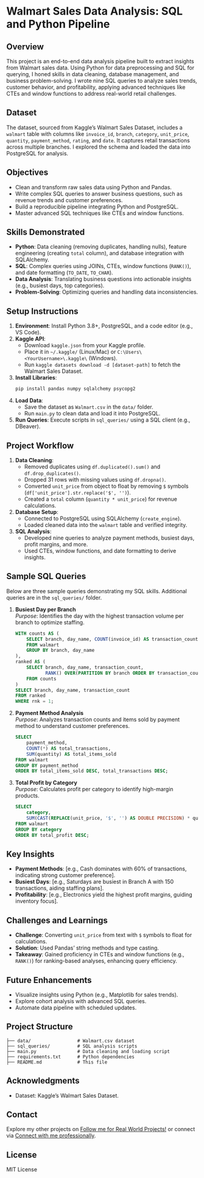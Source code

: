 # Walmart Sales Data Analysis: SQL and Python Pipeline

## Overview
This project is an end-to-end data analysis pipeline built to extract insights from Walmart sales data. Using Python for data preprocessing and SQL for querying, I honed skills in data cleaning, database management, and business problem-solving. I wrote nine SQL queries to analyze sales trends, customer behavior, and profitability, applying advanced techniques like CTEs and window functions to address real-world retail challenges.

## Dataset
The dataset, sourced from Kaggle’s Walmart Sales Dataset, includes a `walmart` table with columns like `invoice_id`, `branch`, `category`, `unit_price`, `quantity`, `payment_method`, `rating`, and `date`. It captures retail transactions across multiple branches. I explored the schema and loaded the data into PostgreSQL for analysis.

## Objectives
- Clean and transform raw sales data using Python and Pandas.
- Write complex SQL queries to answer business questions, such as revenue trends and customer preferences.
- Build a reproducible pipeline integrating Python and PostgreSQL.
- Master advanced SQL techniques like CTEs and window functions.

## Skills Demonstrated
- **Python**: Data cleaning (removing duplicates, handling nulls), feature engineering (creating `total` column), and database integration with SQLAlchemy.
- **SQL**: Complex queries using JOINs, CTEs, window functions (`RANK()`), and date formatting (`TO_DATE`, `TO_CHAR`).
- **Data Analysis**: Translating business questions into actionable insights (e.g., busiest days, top categories).
- **Problem-Solving**: Optimizing queries and handling data inconsistencies.

## Setup Instructions
1. **Environment**: Install Python 3.8+, PostgreSQL, and a code editor (e.g., VS Code).
2. **Kaggle API**:
   - Download `kaggle.json` from your Kaggle profile.
   - Place it in `~/.kaggle/` (Linux/Mac) or `C:\Users\<YourUsername>\.kaggle\` (Windows).
   - Run `kaggle datasets download -d [dataset-path]` to fetch the Walmart Sales Dataset.
3. **Install Libraries**:
   ```bash
   pip install pandas numpy sqlalchemy psycopg2
   ```
4. **Load Data**:
   - Save the dataset as `Walmart.csv` in the `data/` folder.
   - Run `main.py` to clean data and load it into PostgreSQL.
5. **Run Queries**: Execute scripts in `sql_queries/` using a SQL client (e.g., DBeaver).

## Project Workflow
1. **Data Cleaning**:
   - Removed duplicates using `df.duplicated().sum()` and `df.drop_duplicates()`.
   - Dropped 31 rows with missing values using `df.dropna()`.
   - Converted `unit_price` from object to float by removing `$` symbols (`df['unit_price'].str.replace('$', '')`).
   - Created a `total` column (`quantity * unit_price`) for revenue calculations.
2. **Database Setup**:
   - Connected to PostgreSQL using SQLAlchemy (`create_engine`).
   - Loaded cleaned data into the `walmart` table and verified integrity.
3. **SQL Analysis**:
   - Developed nine queries to analyze payment methods, busiest days, profit margins, and more.
   - Used CTEs, window functions, and date formatting to derive insights.

## Sample SQL Queries
Below are three sample queries demonstrating my SQL skills. Additional queries are in the `sql_queries/` folder.

1. **Busiest Day per Branch**  
   _Purpose_: Identifies the day with the highest transaction volume per branch to optimize staffing.  
   ```sql
   WITH counts AS (
       SELECT branch, day_name, COUNT(invoice_id) AS transaction_count
       FROM walmart
       GROUP BY branch, day_name
   ),
   ranked AS (
       SELECT branch, day_name, transaction_count,
              RANK() OVER(PARTITION BY branch ORDER BY transaction_count DESC) rnk
       FROM counts
   )
   SELECT branch, day_name, transaction_count
   FROM ranked
   WHERE rnk = 1;
   ```

2. **Payment Method Analysis**  
   _Purpose_: Analyzes transaction counts and items sold by payment method to understand customer preferences.  
   ```sql
   SELECT 
       payment_method,
       COUNT(*) AS total_transactions,
       SUM(quantity) AS total_items_sold
   FROM walmart
   GROUP BY payment_method
   ORDER BY total_items_sold DESC, total_transactions DESC;
   ```

3. **Total Profit by Category**  
   _Purpose_: Calculates profit per category to identify high-margin products.  
   ```sql
   SELECT 
       category,
       SUM(CAST(REPLACE(unit_price, '$', '') AS DOUBLE PRECISION) * quantity * profit_margin) AS total_profit
   FROM walmart
   GROUP BY category
   ORDER BY total_profit DESC;
   ```

## Key Insights
- **Payment Methods**: [e.g., Cash dominates with 60% of transactions, indicating strong customer preference].
- **Busiest Days**: [e.g., Saturdays are busiest in Branch A with 150 transactions, aiding staffing plans].
- **Profitability**: [e.g., Electronics yield the highest profit margins, guiding inventory focus].

## Challenges and Learnings
- **Challenge**: Converting `unit_price` from text with `$` symbols to float for calculations.
- **Solution**: Used Pandas’ string methods and type casting.
- **Takeaway**: Gained proficiency in CTEs and window functions (e.g., `RANK()`) for ranking-based analyses, enhancing query efficiency.

## Future Enhancements
- Visualize insights using Python (e.g., Matplotlib for sales trends).
- Explore cohort analysis with advanced SQL queries.
- Automate data pipeline with scheduled updates.

## Project Structure
```
├── data/                 # Walmart.csv dataset
├── sql_queries/          # SQL analysis scripts
├── main.py               # Data cleaning and loading script
├── requirements.txt      # Python dependencies
├── README.md             # This file
```

## Acknowledgments
- Dataset: Kaggle’s Walmart Sales Dataset.

## Contact
Explore my other projects on [Follow me for Real World Projects!](https://github.com/madhusha3) or connect via [Connect with me professionally](https://www.linkedin.com/in/madhusudann5397/).

## License
MIT License
